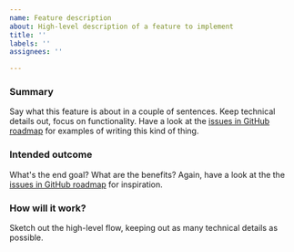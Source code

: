 ```yaml
---
name: Feature description
about: High-level description of a feature to implement
title: ''
labels: ''
assignees: ''

---
```


### Summary
Say what this feature is about in a couple of sentences. Keep technical details out, focus on functionality. Have a look at the [issues in GitHub roadmap][examples] for examples of writing this kind of thing.

### Intended outcome
What's the end goal? What are the benefits? Again, have a look at the the [issues in GitHub roadmap][examples] for inspiration.

### How will it work?
Sketch out the high-level flow, keeping out as many technical details as possible.


[examples]: https://github.com/github/roadmap/issues
